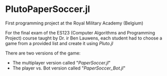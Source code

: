 # PlutoPaperSoccer.jl
First programming project at the Royal Military Academy (Belgium)

For the final exam of the ES123 (Computer Algorithms and Programming Project) course taught by Dr. ir Ben Lauwens, each student had to choose a game from a provided list and create it using _Pluto.jl_


There are two versions of the game: 
- The multiplayer version called "_PaperSoccer.jl_"
- The player vs. Bot version called "_PaperSoccer_Bot.jl_"
